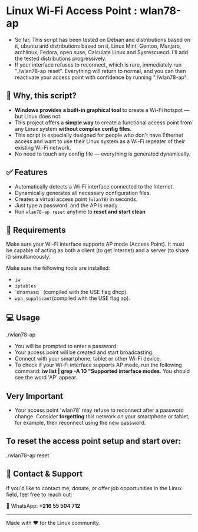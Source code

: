 # Linux Wi-Fi Access Point : wlan78-ap
- So far, This script has been tested on Debian and distributions based on it, ubuntu and distributions based on it, Linux Mint, Gentoo, Manjaro, archlinux, Fedora, open suse, Calculate Linux and Sysrescuecd. I'll add the tested distributions progressively.
- If your interface refuses to reconnect, which is rare, immediately run "./wlan78-ap reset". Everything will return to normal, and you can      then reactivate your access point with confidence by running "./wlan78-ap".
## 📌 Why, this script?

- **Windows provides a built-in graphical tool** to create a Wi-Fi hotspot — but Linux does not.
- This project offers a **simple way** to create a functional access point from any Linux system **without complex config files**.
- This script is especially designed for people who don't have Ethernet access and want to use their Linux system as a Wi-Fi repeater of       their existing Wi-Fi network.
- No need to touch any config file — everything is generated dynamically.

## ✅ Features

- Automatically detects a Wi-Fi interface connected to the Internet.
- Dynamically generates all necessary configuration files.
- Creates a virtual access point (`wlan78`) in seconds.
- Just type a password, and the AP is ready.
- Run `wlan78-ap reset` anytime to **reset and start clean** 

## 🧱 Requirements

Make sure your Wi-Fi interface supports AP mode (Access Point). It must be capable of acting as both a client (to get Internet) and a server (to share it) simultaneously.

Make sure the following tools are installed:

- `iw`
- `iptables`
- `dnsmasq ' (compiled with the USE flag dhcp).
- `wpa_supplicant`(compiled with the USE flag ap).

## 💻 Usage

  ./wlan78-ap

- You will be prompted to enter a password.
- Your access point will be created and start broadcasting.
- Connect with your smartphone, tablet or other Wi-Fi device.
- To check if your Wi-Fi interface supports AP mode, run the following command: **iw list | grep -A 10 "Supported interface modes**. You       should see the word 'AP' appear.

## Very Important

- Your access point 'wlan78' may refuse to reconnect after a password change. Consider **forgetting** this network on your smartphone or tablet, for example, then reconnect using the new password.

## To reset the access point setup and start over:

  ./wlan78-ap reset

## 🙋 Contact & Support

If you'd like to contact me, donate, or offer job opportunities in the Linux field, feel free to reach out:

📱 WhatsApp: **+216 55 504 712**

---
Made with ❤️ for the Linux community.
